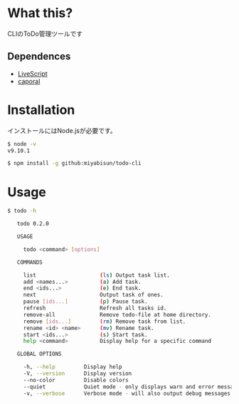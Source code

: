 # What this?

CLIのToDo管理ツールです

## Dependences

- [LiveScript](http://livescript.net/)
- [caporal](https://www.npmjs.com/package/caporal)

# Installation

インストールにはNode.jsが必要です。

```bash
$ node -v
v9.10.1

$ npm install -g github:miyabisun/todo-cli
```

# Usage

```bash
$ todo -h

   todo 0.2.0

   USAGE

     todo <command> [options]

   COMMANDS

     list                    (ls) Output task list.
     add <names...>          (a) Add task.
     end <ids...>            (e) End task.
     next                    Output task of ones.
     pause [ids...]          (p) Pause task.
     refresh                 Refresh all tasks id.
     remove-all              Remove todo-file at home directory.
     remove [ids...]         (rm) Remove task from list.
     rename <id> <name>      (mv) Rename task.
     start <ids...>          (s) Start task.
     help <command>          Display help for a specific command

   GLOBAL OPTIONS

     -h, --help         Display help
     -V, --version      Display version
     --no-color         Disable colors
     --quiet            Quiet mode - only displays warn and error messages
     -v, --verbose      Verbose mode - will also output debug messages
```

